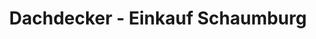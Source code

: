 ---
title: "Dachdecker - Einkauf Schaumburg"
url: /lauenau/dachdecker-einkauf-schaumburg/
shop: Baustoffe
---